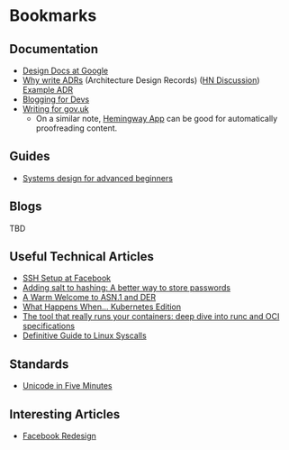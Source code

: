# Bookmarks

## Documentation

- [Design Docs at Google](https://www.industrialempathy.com/posts/design-docs-at-google/#comments)
- [Why write ADRs](https://github.blog/2020-08-13-why-write-adrs/) (Architecture Design Records) ([HN Discussion](https://news.ycombinator.com/item?id=24146594)) 
[Example ADR](https://github.com/joelparkerhenderson/architecture_decision_record/blob/master/adr_template_by_jeff_tyree_and_art_akerman.md)
- [Blogging for Devs](https://bloggingfordevs.com/)
- [Writing for gov.uk](https://www.gov.uk/guidance/content-design/writing-for-gov-uk)
  - On a similar note, [Hemingway App](http://www.hemingwayapp.com/) can be good for automatically proofreading content.

## Guides

- [Systems design for advanced beginners](https://robertheaton.com/2020/04/06/systems-design-for-advanced-beginners/)

## Blogs

TBD

## Useful Technical Articles

- [SSH Setup at Facebook](https://engineering.fb.com/security/scalable-and-secure-access-with-ssh/)
- [Adding salt to hashing: A better way to store passwords](https://auth0.com/blog/adding-salt-to-hashing-a-better-way-to-store-passwords/)
- [A Warm Welcome to ASN.1 and DER](https://letsencrypt.org/docs/a-warm-welcome-to-asn1-and-der/)
- [What Happens When... Kubernetes Edition](https://github.com/jamiehannaford/what-happens-when-k8s/blob/master/README.md)
- [The tool that really runs your containers: deep dive into runc and OCI specifications](https://mkdev.me/en/posts/the-tool-that-really-runs-your-containers-deep-dive-into-runc-and-oci-specifications)
- [Definitive Guide to Linux Syscalls](https://blog.packagecloud.io/eng/2016/04/05/the-definitive-guide-to-linux-system-calls/)

## Standards

- [Unicode in Five Minutes](https://richardjharris.github.io/unicode-in-five-minutes.html)

## Interesting Articles

- [Facebook Redesign](https://engineering.fb.com/web/facebook-redesign/)
